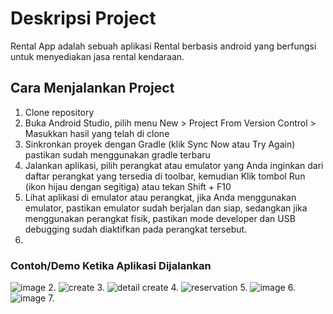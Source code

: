 # Deskripsi Project 
Rental App adalah sebuah aplikasi Rental berbasis android yang berfungsi untuk menyediakan jasa rental kendaraan. 

## Cara Menjalankan Project 
1. Clone repository
2. Buka Android Studio, pilih menu New > Project From Version Control > Masukkan hasil yang telah di clone
3. Sinkronkan proyek dengan Gradle (klik Sync Now atau Try Again) pastikan sudah menggunakan gradle terbaru
4. Jalankan aplikasi, pilih perangkat atau emulator yang Anda inginkan dari daftar perangkat yang tersedia di toolbar, kemudian Klik tombol Run (ikon hijau dengan segitiga) atau tekan Shift + F10
5. Lihat aplikasi di emulator atau perangkat, jika Anda menggunakan emulator, pastikan emulator sudah berjalan dan siap, sedangkan jika menggunakan perangkat fisik, pastikan mode developer dan USB debugging sudah diaktifkan pada perangkat tersebut.
6. 
### Contoh/Demo Ketika Aplikasi Dijalankan
![image](https://github.com/user-attachments/assets/1a50d177-9c94-41d4-894d-90c02bb3cfb2) 
2.
![create](https://github.com/user-attachments/assets/9913e5d7-5881-4c71-be9c-1a600bed5cb9)
3. 
![detail create](https://github.com/user-attachments/assets/44667b9d-ca09-4c31-b669-3003596e03b7) 
4. 
![reservation](https://github.com/user-attachments/assets/d0682de3-5a20-4db7-888f-c711daac8de9) 
5. 
![image](https://github.com/user-attachments/assets/5ae8fa90-7abc-475a-a209-8105cefe0096)
6. 
![image](https://github.com/user-attachments/assets/88f96839-8f22-4a37-94ea-3c8406a697b4) 
7. 


